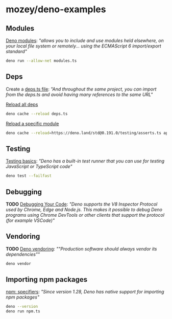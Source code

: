 # mozey/deno-examples


## Modules

[Deno modules](https://deno.com/manual@v1.34.2/basics/modules#modules): *"allows you to include and use modules held elsewhere, on your local file system or remotely... using the ECMAScript 6 import/export standard"*

```bash
deno run --allow-net modules.ts
```


## Deps

Create a [deps.ts file](https://deno.com/manual@v1.34.2/basics/modules#it-seems-unwieldy-to-import-urls-everywhere): *"And throughout the same project, you can import from the deps.ts and avoid having many references to the same URL"*

[Reload all deps](https://deno.com/manual@v1.34.2/basics/modules/reloading_modules#to-reload-everything)
```bash
deno cache --reload deps.ts
```

[Reload a specific module](https://deno.com/manual@v1.34.2/basics/modules/reloading_modules#to-reload-specific-modules)
```bash
deno cache --reload=https://deno.land/std@0.191.0/testing/asserts.ts app_test.ts
```


## Testing

[Testing basics](https://deno.com/manual@v1.34.2/basics/testing): *"Deno has a built-in test runner that you can use for testing JavaScript or TypeScript code"*
```bash
deno test --failfast
```


## Debugging 

**TODO**
[Debugging Your Code](https://deno.com/manual@v1.34.2/basics/debugging_your_code#debugging-your-code): *"Deno supports the V8 Inspector Protocol used by Chrome, Edge and Node.js. This makes it possible to debug Deno programs using Chrome DevTools or other clients that support the protocol (for example VSCode)"*


## Vendoring

**TODO**
[Deno vendoring](https://deno.com/manual@v1.34.2/basics/modules#but-what-if-the-host-of-the-url-goes-down-the-source-wont-be-available): *""Production software should always vendor its dependencies""*
```bash
deno vendor
```


## Importing npm packages

[npm: specifiers](https://deno.com/manual@v1.34.2/node/npm_specifiers): *"Since version 1.28, Deno has native support for importing npm packages"*
```bash
deno --version
deno run npm.ts
```


